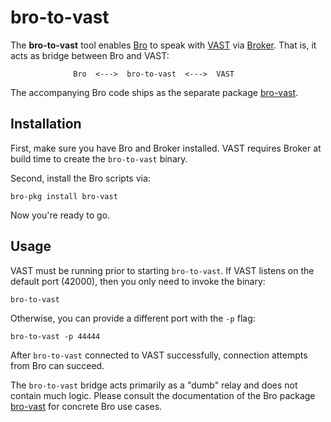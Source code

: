 # bro-to-vast

The **bro-to-vast** tool enables [Bro](https://bro.org) to speak with
[VAST](http://vast.io) via [Broker](https://github.com/bro/broker). That is,
it acts as bridge between Bro and VAST:

                  Bro  <--->  bro-to-vast  <--->  VAST

The accompanying Bro code ships as the separate package [bro-vast][bro-vast].

## Installation

First, make sure you have Bro and Broker installed. VAST requires Broker at
build time to create the `bro-to-vast` binary.

Second, install the Bro scripts via:

    bro-pkg install bro-vast

Now you're ready to go.

## Usage

VAST must be running prior to starting `bro-to-vast`. If VAST listens on the
default port (42000), then you only need to invoke the binary:

    bro-to-vast

Otherwise, you can provide a different port with the `-p` flag:

    bro-to-vast -p 44444

After `bro-to-vast` connected to VAST successfully, connection attempts from
Bro can succeed.

The `bro-to-vast` bridge acts primarily as a "dumb" relay and does not contain
much logic. Please consult the documentation of the Bro package
[bro-vast][bro-vast] for concrete Bro use cases.

[bro-vast]: https://github.com/tenzir/bro-vast

